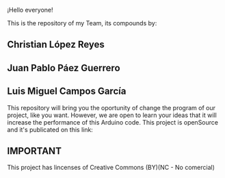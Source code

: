 ¡Hello everyone!

This is the repository of my Team, its compounds by: 

## Christian López Reyes
## Juan Pablo Páez Guerrero
## Luis Miguel Campos García

This repository will bring you the oportunity of change the program of our project, like you want. However, we
are open to learn your ideas that it will increase the performance of this Arduino code. This project is openSource
and it's publicated on this link: <Poner el link de instructables>

## IMPORTANT

This project has lincenses of 
Creative Commons (BY)(NC - No comercial)